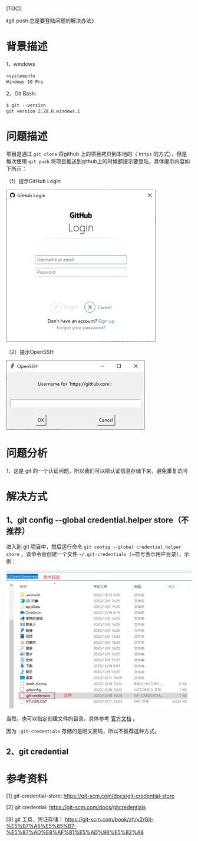 [TOC]

《git push 总是要登陆问题的解决办法》

# 背景描述

1、windows

```
>systeminfo
Windows 10 Pro
```

2、Git Bash:

```
$ git --version
git version 2.28.0.windows.1
```

# 问题描述

项目是通过 `git clone` 将github 上的项目拷贝到本地的（ `https` 的方式），但是每次使用 `git push` 将项目推送到github上的时候都提示要登陆，具体提示内容如下所示：

（1）提示GitHub Login

![](images/20201216_01_GithubLogin.png)

 

（2）提示OpenSSH

![](images/20201216_02_OpenSSH.png)

# 问题分析

1、这是 git 的一个认证问题，所以我们可以把认证信息存储下来，避免重复访问

# 解决方式

## 1、git config --global credential.helper store（不推荐）

进入到 git 项目中，然后运行命令 `git config --global credential.helper store` ，该命令会创建一个文件 `~/.git-credentials`（~符号表示用户目录），示例：

![](images/20201216_03_GitCredentials.png)

当然，也可以指定创建文件的目录，具体参考 [官方文档](https://git-scm.com/docs/git-credential-store) 。

因为 `.git-credentials` 存储的是明文密码，所以不推荐这种方式。

## 2、git credential

# 参考资料

[1] git-credential-store: https://git-scm.com/docs/git-credential-store

[2] git credential: https://git-scm.com/docs/gitcredentials

[3] git 工具，凭证存储： https://git-scm.com/book/zh/v2/Git-%E5%B7%A5%E5%85%B7-%E5%87%AD%E8%AF%81%E5%AD%98%E5%82%A8